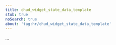 ```yaml
---
title: chud_widget_state_data_template
stub: true
noSearch: true
about: 'tag:hr/chud_widget_state_data_template'
---
```

  ...
